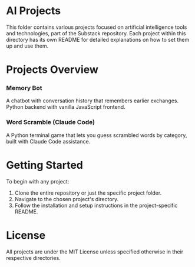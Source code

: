 # AI Projects

This folder contains various projects focused on artificial intelligence tools and technologies, part of the Substack repository. Each project within this directory has its own README for detailed explanations on how to set them up and use them.

# Projects Overview

### Memory Bot
A chatbot with conversation history that remembers earlier exchanges. Python backend with vanilla JavaScript frontend.

### Word Scramble (Claude Code)
A Python terminal game that lets you guess scrambled words by category, built with Claude Code assistance.

# Getting Started

To begin with any project:

1. Clone the entire repository or just the specific project folder.
2. Navigate to the chosen project's directory.
3. Follow the installation and setup instructions in the project-specific README.

# License
All projects are under the MIT License unless specified otherwise in their respective directories.